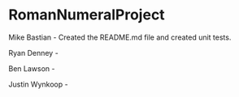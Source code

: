 # RomanNumeralProject

Mike Bastian - Created the README.md file and created unit tests.

Ryan Denney -

Ben Lawson -

Justin Wynkoop -
